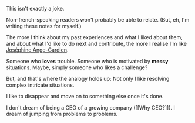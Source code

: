 This isn't exactly a joke.

Non-french-speaking readers won't probably be able to relate.
(But, eh, I'm writing these notes for myself.)

The more I think about my past experiences and what I liked about them,
and about what I'd like to do next and contribute,
the more I realise I'm like [Joséphine Ange-Gardien](https://fr.wikipedia.org/wiki/Jos%C3%A9phine,_ange_gardien).

Someone who **loves** trouble.
Someone who is motivated by **messy** situations.
Maybe, simply someone who likes a challenge?

But, and that's where the analogy holds up:
Not only I like resolving complex intricate situations.

I like to disappear and move on to something else once it's done.

I don't dream of being a CEO of a growing company ([[Why CEO?]]).
I dream of jumping from problems to problems.
